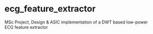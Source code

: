# ecg_feature_extractor
MSc Project, Design &amp; ASIC implementation of a DWT based low-power ECG feature extractor
